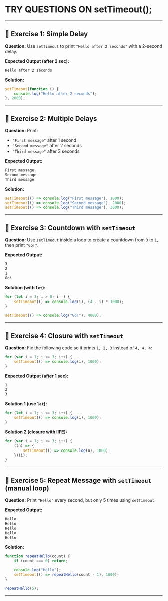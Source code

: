 # TRY QUESTIONS ON setTimeout();

---

## 📝 Exercise 1: Simple Delay

**Question:**
Use `setTimeout` to print `"Hello after 2 seconds"` with a 2-second delay.

**Expected Output (after 2 sec):**

```txt
Hello after 2 seconds
```

**Solution:**

```js
setTimeout(function () {
    console.log("Hello after 2 seconds");
}, 2000);
```

---

## 📝 Exercise 2: Multiple Delays

**Question:**
Print:

* `"First message"` after 1 second
* `"Second message"` after 2 seconds
* `"Third message"` after 3 seconds

**Expected Output:**

```txt
First message
Second message
Third message
```

**Solution:**

```js
setTimeout(() => console.log("First message"), 1000);
setTimeout(() => console.log("Second message"), 2000);
setTimeout(() => console.log("Third message"), 3000);
```

---

## 📝 Exercise 3: Countdown with `setTimeout`

**Question:**
Use `setTimeout` inside a loop to create a countdown from `3` to `1`, then print `"Go!"`.

**Expected Output:**

```txt
3
2
1
Go!
```

**Solution (with `let`):**

```js
for (let i = 3; i > 0; i--) {
    setTimeout(() => console.log(i), (4 - i) * 1000);
}

setTimeout(() => console.log("Go!"), 4000);
```

---

## 📝 Exercise 4: Closure with `setTimeout`

**Question:**
Fix the following code so it prints `1, 2, 3` instead of `4, 4, 4`:

```js
for (var i = 1; i <= 3; i++) {
    setTimeout(() => console.log(i), 1000);
}
```

**Expected Output (after 1 sec):**

```txt
1
2
3
```

**Solution 1 (use `let`):**

```js
for (let i = 1; i <= 3; i++) {
    setTimeout(() => console.log(i), 1000);
}
```

**Solution 2 (closure with IIFE):**

```js
for (var i = 1; i <= 3; i++) {
    ((n) => {
        setTimeout(() => console.log(n), 1000);
    })(i);
}
```

---

## 📝 Exercise 5: Repeat Message with `setTimeout` (manual loop)

**Question:**
Print `"Hello"` every second, but only 5 times using `setTimeout`.

**Expected Output:**

```txt
Hello
Hello
Hello
Hello
Hello
```

**Solution:**

```js
function repeatHello(count) {
    if (count === 0) return;

    console.log("Hello");
    setTimeout(() => repeatHello(count - 1), 1000);
}

repeatHello(5);
```

---
